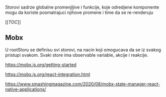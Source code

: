 Storovi sadrze globalne promenjljive i funkcije, koje odredjene komponente mogu da koriste posmatrajuci njihove promene i time da se re-renderuju

[[_TOC_]]


## Mobx

U rootStoru se definisu svi storovi, na nacin koji omogucava da se iz svakog pristupi svakom. Svaki store ima observable variable, akcije i reakcije.

https://mobx.js.org/getting-started

https://mobx.js.org/react-integration.html

https://www.smashingmagazine.com/2020/08/mobx-state-manager-react-native-applications/


